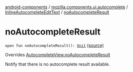 [android-components](../../index.md) / [mozilla.components.ui.autocomplete](../index.md) / [InlineAutocompleteEditText](index.md) / [noAutocompleteResult](./no-autocomplete-result.md)

# noAutocompleteResult

`open fun noAutocompleteResult(): `[`Unit`](https://kotlinlang.org/api/latest/jvm/stdlib/kotlin/-unit/index.html) [(source)](https://github.com/mozilla-mobile/android-components/blob/master/components/ui/autocomplete/src/main/java/mozilla/components/ui/autocomplete/InlineAutocompleteEditText.kt#L499)

Overrides [AutocompleteView.noAutocompleteResult](../-autocomplete-view/no-autocomplete-result.md)

Notify that there is no autocomplete result available.

